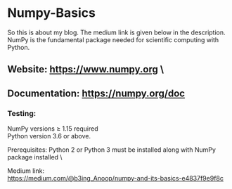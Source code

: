# Numpy-Basics
So this is about my blog. The medium link is given below in the description. \
NumPy is the fundamental package needed for scientific computing with Python.

## Website: https://www.numpy.org \
## Documentation: https://numpy.org/doc

### Testing:

NumPy versions ≥ 1.15 required \
Python version 3.6 or above.

Prerequisites: 
Python 2 or Python 3 must be installed  along with NumPy package installed \

Medium link: \
https://medium.com/@b3ing_Anoop/numpy-and-its-basics-e4837f9e9f8c
